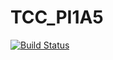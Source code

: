 # TCC_PI1A5

[![Build Status](https://travis-ci.org/TCC2020/bbooks-backend.svg?branch=develop)](https://travis-ci.org/TCC2020/bbooks-backend)
